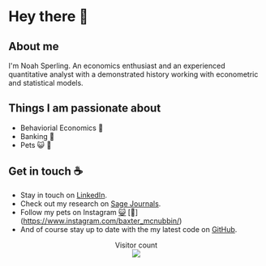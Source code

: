 # Hey there :wave:

## About me
I'm Noah Sperling. An economics enthusiast and an experienced quantitative analyst with a demonstrated history working with econometric and statistical models.


## Things I am passionate about
- Behaviorial Economics :brain:
- Banking :bank:
- Pets :smiley_cat: :dog:


## Get in touch :coffee:
- Stay in touch on [LinkedIn](https://www.linkedin.com/in/noah-sperling/).
- Check out my research on [Sage Journals](https://journals.sagepub.com/authored-by/Sperling/Noah).
- Follow my pets on Instagram [:smiley_cat:](https://www.instagram.com/average_smokey/) [:dog:] (https://www.instagram.com/baxter_mcnubbin/)
- And of course stay up to date with the my latest code on [GitHub](https://github.com/NoahAdamSperling/NoahAdamSperling).

<p align="center"> 
  Visitor count<br>
  <img src="https://profile-counter.glitch.me/NoahAdamSperling/count.svg" />
</p>

<!---
NoahAdamSperling/NoahAdamSperling is a ✨ special ✨ repository because its `README.md` (this file) appears on your GitHub profile.
You can click the Preview link to take a look at your changes.
--->

